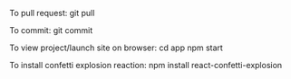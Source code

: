 To pull request:
git pull

To commit:
git commit

To view project/launch site on browser:
cd app
npm start

To install confetti explosion reaction:
npm install react-confetti-explosion
